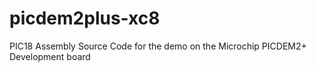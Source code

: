 # picdem2plus-xc8
PIC18 Assembly Source Code for the demo on the Microchip PICDEM2+ Development board
